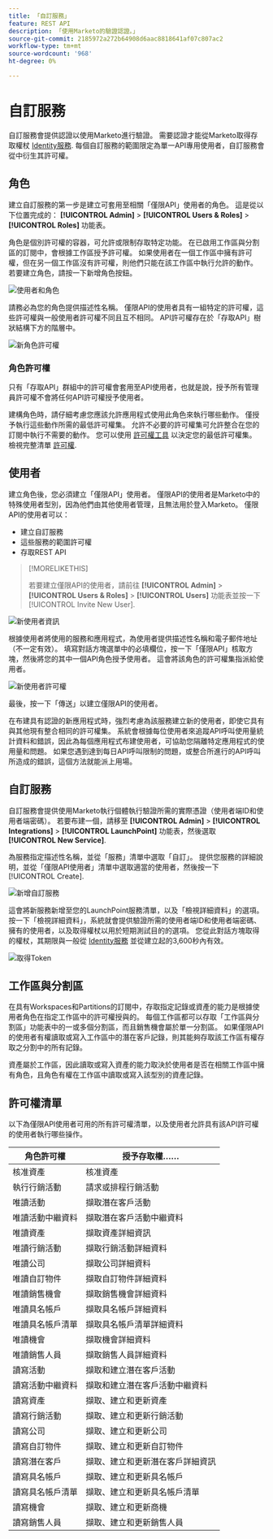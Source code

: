 ```yaml
---
title: 「自訂服務」
feature: REST API
description: 「使用Marketo的驗證認證。」
source-git-commit: 2185972a272b64908d6aac8818641af07c807ac2
workflow-type: tm+mt
source-wordcount: '968'
ht-degree: 0%

---
```



# 自訂服務

自訂服務會提供認證以使用Marketo進行驗證。 需要認證才能從Marketo取得存取權杖 [Identity服務](https://developer.adobe.com/marketo-apis/api/identity/#tag/Identity/operation/identityUsingGET). 每個自訂服務的範圍限定為單一API專用使用者，自訂服務會從中衍生其許可權。

## 角色

建立自訂服務的第一步是建立可套用至相關「僅限API」使用者的角色。 這是從以下位置完成的： **[!UICONTROL Admin]** > **[!UICONTROL Users & Roles]** > **[!UICONTROL Roles]** 功能表。

角色是個別許可權的容器，可允許或限制存取特定功能。 在已啟用工作區與分割區的訂閱中，會根據工作區授予許可權。 如果使用者在一個工作區中擁有許可權，但在另一個工作區沒有許可權，則他們只能在該工作區中執行允許的動作。 若要建立角色，請按一下新增角色按鈕。

![使用者和角色](assets/admin-users-and-roles-roles.png)

請務必為您的角色提供描述性名稱。 僅限API的使用者具有一組特定的許可權，這些許可權與一般使用者許可權不同且互不相同。 API許可權存在於「存取API」樹狀結構下方的階層中。

![新角色許可權](assets/new-role-access-api-permissions.png)

### 角色許可權

只有「存取API」群組中的許可權會套用至API使用者，也就是說，授予所有管理員許可權不會將任何API許可權授予使用者。

建構角色時，請仔細考慮您應該允許應用程式使用此角色來執行哪些動作。 僅授予執行這些動作所需的最低許可權集。 允許不必要的許可權集可允許整合在您的訂閱中執行不需要的動作。 您可以使用 [許可權工具](endpoint-reference.md) 以決定您的最低許可權集。 檢視完整清單 [許可權](#permission_list).

## 使用者

建立角色後，您必須建立「僅限API」使用者。 僅限API的使用者是Marketo中的特殊使用者型別，因為他們由其他使用者管理，且無法用於登入Marketo。 僅限API的使用者可以：

- 建立自訂服務
- 這些服務的範圍許可權
- 存取REST API

>[!MORELIKETHIS]
>
>若要建立僅限API的使用者，請前往 **[!UICONTROL Admin]** > **[!UICONTROL Users & Roles]** > **[!UICONTROL Users]** 功能表並按一下 [!UICONTROL Invite New User].


![新使用者資訊](assets/new-user-info.png)

根據使用者將使用的服務和應用程式，為使用者提供描述性名稱和電子郵件地址（不一定有效）。 填寫對話方塊選單中的必填欄位，按一下「僅限API」核取方塊，然後將您的其中一個API角色授予使用者。 這會將該角色的許可權集指派給使用者。

![新使用者許可權](assets/new-user-permissions.png)

最後，按一下「傳送」以建立僅限API的使用者。

在布建具有認證的新應用程式時，強烈考慮為該服務建立新的使用者，即使它具有與其他現有整合相同的許可權集。 系統會根據每位使用者來追蹤API呼叫使用量統計資料和錯誤，因此為每個應用程式布建使用者，可協助您隔離特定應用程式的使用量和問題。 如果您遇到達到每日API呼叫限制的問題，或整合所進行的API呼叫所造成的錯誤，這個方法就能派上用場。

## 自訂服務

自訂服務會提供使用Marketo執行個體執行驗證所需的實際憑證（使用者端ID和使用者端密碼）。 若要布建一個，請移至 **[!UICONTROL Admin]** > **[!UICONTROL Integrations]** > **[!UICONTROL LaunchPoint]** 功能表，然後選取 **[!UICONTROL New Service]**.

為服務指定描述性名稱，並從「服務」清單中選取「自訂」。 提供您服務的詳細說明，並從「僅限API使用者」清單中選取適當的使用者，然後按一下 [!UICONTROL Create].

![新增自訂服務](assets/admin-launchpoint-new-service.png)

這會將新服務新增至您的LaunchPoint服務清單，以及「檢視詳細資料」的選項。 按一下「檢視詳細資料」，系統就會提供驗證所需的使用者端ID和使用者端密碼、擁有的使用者，以及取得權杖以用於短期測試目的的選項。 您從此對話方塊取得的權杖，其期限與一般從 [Identity服務](https://developer.adobe.com/marketo-apis/api/identity/#tag/Identity/operation/identityUsingGET) 並從建立起的3,600秒內有效。

![取得Token](assets/get-token.png)

## 工作區與分割區

在具有Workspaces和Partitions的訂閱中，存取指定記錄或資產的能力是根據使用者角色在指定工作區中的許可權授與的。 每個工作區都可以存取「工作區與分割區」功能表中的一或多個分割區，而且銷售機會屬於單一分割區。 如果僅限API的使用者有權讀取或寫入工作區中的潛在客戶記錄，則其能夠存取該工作區有權存取之分割中的所有記錄。

資產屬於工作區，因此讀取或寫入資產的能力取決於使用者是否在相關工作區中擁有角色，且角色有權在工作區中讀取或寫入該型別的資產記錄。

## 許可權清單

以下為僅限API使用者可用的所有許可權清單，以及使用者允許具有該API許可權的使用者執行哪些操作。

| 角色許可權 | 授予存取權…… |
| --- | --- |
| 核准資產 | 核准資產 |
| 執行行銷活動 | 請求或排程行銷活動 |
| 唯讀活動 | 擷取潛在客戶活動 |
| 唯讀活動中繼資料 | 擷取潛在客戶活動中繼資料 |
| 唯讀資產 | 擷取資產詳細資訊 |
| 唯讀行銷活動 | 擷取行銷活動詳細資料 |
| 唯讀公司 | 擷取公司詳細資料 |
| 唯讀自訂物件 | 擷取自訂物件詳細資料 |
| 唯讀銷售機會 | 擷取銷售機會詳細資料 |
| 唯讀具名帳戶 | 擷取具名帳戶詳細資料 |
| 唯讀具名帳戶清單 | 擷取具名帳戶清單詳細資料 |
| 唯讀機會 | 擷取機會詳細資料 |
| 唯讀銷售人員 | 擷取銷售人員詳細資料 |
| 讀寫活動 | 擷取和建立潛在客戶活動 |
| 讀寫活動中繼資料 | 擷取和建立潛在客戶活動中繼資料 |
| 讀寫資產 | 擷取、建立和更新資產 |
| 讀寫行銷活動 | 擷取、建立和更新行銷活動 |
| 讀寫公司 | 擷取、建立和更新公司 |
| 讀寫自訂物件 | 擷取、建立和更新自訂物件 |
| 讀寫潛在客戶 | 擷取、建立和更新潛在客戶詳細資訊 |
| 讀寫具名帳戶 | 擷取、建立和更新具名帳戶 |
| 讀寫具名帳戶清單 | 擷取、建立和更新具名帳戶清單 |
| 讀寫機會 | 擷取、建立和更新商機 |
| 讀寫銷售人員 | 擷取、建立和更新銷售人員 |
